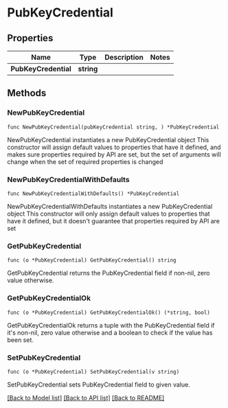 # PubKeyCredential

## Properties

Name | Type | Description | Notes
------------ | ------------- | ------------- | -------------
**PubKeyCredential** | **string** |  | 

## Methods

### NewPubKeyCredential

`func NewPubKeyCredential(pubKeyCredential string, ) *PubKeyCredential`

NewPubKeyCredential instantiates a new PubKeyCredential object
This constructor will assign default values to properties that have it defined,
and makes sure properties required by API are set, but the set of arguments
will change when the set of required properties is changed

### NewPubKeyCredentialWithDefaults

`func NewPubKeyCredentialWithDefaults() *PubKeyCredential`

NewPubKeyCredentialWithDefaults instantiates a new PubKeyCredential object
This constructor will only assign default values to properties that have it defined,
but it doesn't guarantee that properties required by API are set

### GetPubKeyCredential

`func (o *PubKeyCredential) GetPubKeyCredential() string`

GetPubKeyCredential returns the PubKeyCredential field if non-nil, zero value otherwise.

### GetPubKeyCredentialOk

`func (o *PubKeyCredential) GetPubKeyCredentialOk() (*string, bool)`

GetPubKeyCredentialOk returns a tuple with the PubKeyCredential field if it's non-nil, zero value otherwise
and a boolean to check if the value has been set.

### SetPubKeyCredential

`func (o *PubKeyCredential) SetPubKeyCredential(v string)`

SetPubKeyCredential sets PubKeyCredential field to given value.



[[Back to Model list]](../README.md#documentation-for-models) [[Back to API list]](../README.md#documentation-for-api-endpoints) [[Back to README]](../README.md)


